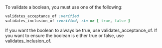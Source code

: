 To validate a boolean, you must use one of the following:

```ruby
validates_acceptance_of :verified
validates_inclusion_of :verified, :in => [ true, false ]
```

If you want the boolean to always be true, use validates_acceptance_of.
If you want to ensure the boolean is either true or false, use validates_inclusion_of.
